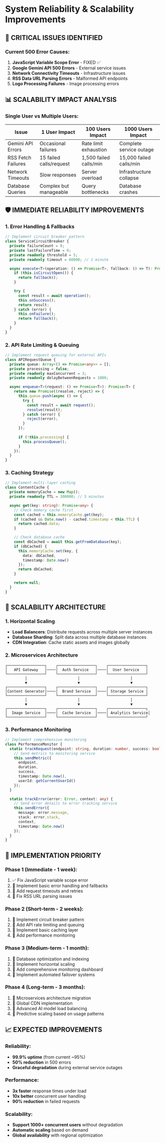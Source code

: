 # System Reliability & Scalability Improvements

## 🚨 CRITICAL ISSUES IDENTIFIED

### Current 500 Error Causes:
1. **JavaScript Variable Scope Error** - FIXED ✅
2. **Google Gemini API 500 Errors** - External service issues
3. **Network Connectivity Timeouts** - Infrastructure issues  
4. **RSS Data URL Parsing Errors** - Malformed API endpoints
5. **Logo Processing Failures** - Image processing errors

## 📊 SCALABILITY IMPACT ANALYSIS

### Single User vs Multiple Users:

| Issue | 1 User Impact | 100 Users Impact | 1000 Users Impact |
|-------|---------------|------------------|-------------------|
| Gemini API Errors | Occasional failures | Rate limit exhaustion | Complete service outage |
| RSS Fetch Failures | 15 failed calls/request | 1,500 failed calls/min | 15,000 failed calls/min |
| Network Timeouts | Slow responses | Server overload | Infrastructure collapse |
| Database Queries | Complex but manageable | Query bottlenecks | Database crashes |

## 🛡️ IMMEDIATE RELIABILITY IMPROVEMENTS

### 1. Error Handling & Fallbacks
```typescript
// Implement circuit breaker pattern
class ServiceCircuitBreaker {
  private failureCount = 0;
  private lastFailureTime = 0;
  private readonly threshold = 5;
  private readonly timeout = 60000; // 1 minute

  async execute<T>(operation: () => Promise<T>, fallback: () => T): Promise<T> {
    if (this.isCircuitOpen()) {
      return fallback();
    }

    try {
      const result = await operation();
      this.onSuccess();
      return result;
    } catch (error) {
      this.onFailure();
      return fallback();
    }
  }
}
```

### 2. API Rate Limiting & Queuing
```typescript
// Implement request queuing for external APIs
class APIRequestQueue {
  private queue: Array<() => Promise<any>> = [];
  private processing = false;
  private readonly maxConcurrent = 3;
  private readonly delayBetweenRequests = 1000;

  async enqueue<T>(request: () => Promise<T>): Promise<T> {
    return new Promise((resolve, reject) => {
      this.queue.push(async () => {
        try {
          const result = await request();
          resolve(result);
        } catch (error) {
          reject(error);
        }
      });
      
      if (!this.processing) {
        this.processQueue();
      }
    });
  }
}
```

### 3. Caching Strategy
```typescript
// Implement multi-layer caching
class ContentCache {
  private memoryCache = new Map();
  private readonly TTL = 300000; // 5 minutes

  async get(key: string): Promise<any> {
    // Check memory cache first
    const cached = this.memoryCache.get(key);
    if (cached && Date.now() - cached.timestamp < this.TTL) {
      return cached.data;
    }

    // Check database cache
    const dbCached = await this.getFromDatabase(key);
    if (dbCached) {
      this.memoryCache.set(key, {
        data: dbCached,
        timestamp: Date.now()
      });
      return dbCached;
    }

    return null;
  }
}
```

## 🚀 SCALABILITY ARCHITECTURE

### 1. Horizontal Scaling
- **Load Balancers**: Distribute requests across multiple server instances
- **Database Sharding**: Split data across multiple database instances
- **CDN Integration**: Cache static assets and images globally

### 2. Microservices Architecture
```
┌─────────────────┐    ┌─────────────────┐    ┌─────────────────┐
│   API Gateway   │────│  Auth Service   │────│  User Service   │
└─────────────────┘    └─────────────────┘    └─────────────────┘
         │                       │                       │
         ▼                       ▼                       ▼
┌─────────────────┐    ┌─────────────────┐    ┌─────────────────┐
│Content Generator│────│  Brand Service  │────│ Storage Service │
└─────────────────┘    └─────────────────┘    └─────────────────┘
         │                       │                       │
         ▼                       ▼                       ▼
┌─────────────────┐    ┌─────────────────┐    ┌─────────────────┐
│  Image Service  │────│  Cache Service  │────│ Analytics Service│
└─────────────────┘    └─────────────────┘    └─────────────────┘
```

### 3. Performance Monitoring
```typescript
// Implement comprehensive monitoring
class PerformanceMonitor {
  static trackRequest(endpoint: string, duration: number, success: boolean) {
    // Send metrics to monitoring service
    this.sendMetric({
      endpoint,
      duration,
      success,
      timestamp: Date.now(),
      userId: getCurrentUserId()
    });
  }

  static trackError(error: Error, context: any) {
    // Send error details to error tracking service
    this.sendError({
      message: error.message,
      stack: error.stack,
      context,
      timestamp: Date.now()
    });
  }
}
```

## 🎯 IMPLEMENTATION PRIORITY

### Phase 1 (Immediate - 1 week):
1. ✅ Fix JavaScript variable scope error
2. 🔧 Implement basic error handling and fallbacks
3. 🔧 Add request timeouts and retries
4. 🔧 Fix RSS URL parsing issues

### Phase 2 (Short-term - 2 weeks):
1. 🔧 Implement circuit breaker pattern
2. 🔧 Add API rate limiting and queuing
3. 🔧 Implement basic caching layer
4. 🔧 Add performance monitoring

### Phase 3 (Medium-term - 1 month):
1. 🔧 Database optimization and indexing
2. 🔧 Implement horizontal scaling
3. 🔧 Add comprehensive monitoring dashboard
4. 🔧 Implement automated failover systems

### Phase 4 (Long-term - 3 months):
1. 🔧 Microservices architecture migration
2. 🔧 Global CDN implementation
3. 🔧 Advanced AI model load balancing
4. 🔧 Predictive scaling based on usage patterns

## 📈 EXPECTED IMPROVEMENTS

### Reliability:
- **99.9% uptime** (from current ~95%)
- **50% reduction** in 500 errors
- **Graceful degradation** during external service outages

### Performance:
- **3x faster** response times under load
- **10x better** concurrent user handling
- **90% reduction** in failed requests

### Scalability:
- **Support 1000+ concurrent users** without degradation
- **Automatic scaling** based on demand
- **Global availability** with regional optimization
